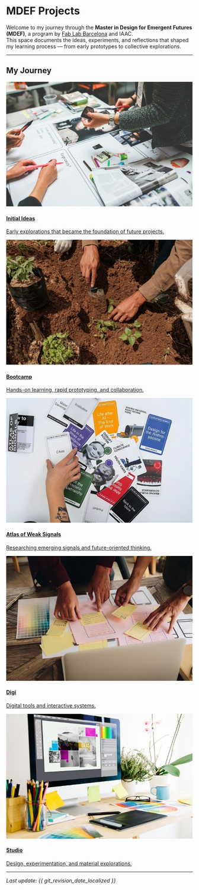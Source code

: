# MDEF Projects

Welcome to my journey through the **Master in Design for Emergent Futures (MDEF)**, a program by [Fab Lab Barcelona](https://mdef.fablabbcn.org/) and IAAC.  
This space documents the ideas, experiments, and reflections that shaped my learning process — from early prototypes to collective explorations.

---

## My Journey

<div class="image-grid">

<div class="grid-item">
    <a href="project/project.md" class="grid-link">
        <img src="images/initial-ideas.jpg" alt="Initial Ideas">
        <div class="grid-text">
            <h4>Initial Ideas</h4>
            <p>Early explorations that became the foundation of future projects.</p>
        </div>
    </a>
</div>

<div class="grid-item">
    <a href="term1/01-Bootcamp.md" class="grid-link">
        <img src="images/bootcamp.jpg" alt="Bootcamp">
        <div class="grid-text">
            <h4>Bootcamp</h4>
            <p>Hands-on learning, rapid prototyping, and collaboration.</p>
        </div>
    </a>
</div>

<div class="grid-item">
    <a href="term1/02-Atlas of Weak Signals.md" class="grid-link">
        <img src="images/atlas.jpg" alt="Atlas of Weak Signals">
        <div class="grid-text">
            <h4>Atlas of Weak Signals</h4>
            <p>Researching emerging signals and future-oriented thinking.</p>
        </div>
    </a>
</div>

<div class="grid-item">
    <a href="term1/01-Bootcamp.md" class="grid-link">
        <img src="images/digi.jpg" alt="Digi">
        <div class="grid-text">
            <h4>Digi</h4>
            <p>Digital tools and interactive systems.</p>
        </div>
    </a>
</div>

<div class="grid-item">
    <a href="term1/01-Bootcamp.md" class="grid-link">
        <img src="images/studio.jpg" alt="Studio">
        <div class="grid-text">
            <h4>Studio</h4>
            <p>Design, experimentation, and material explorations.</p>
        </div>
    </a>
</div>

</div>

---

*Last update: {{ git_revision_date_localized }}*